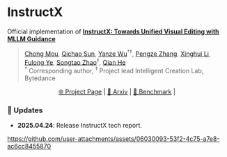 # InstructX

Official implementation of **[InstructX: Towards Unified Visual Editing with MLLM Guidance](https://arxiv.org/pdf/2510.08485)**

> [Chong Mou](https://scholar.google.com/citations?user=SYQoDk0AAAAJ&hl=zh-CN), [Qichao Sun](https://huggingface.co/Simons212), [Yanze Wu](https://scholar.google.com/citations?user=FdHiVvkAAAAJ&hl=zh-CN)<sup>&dagger;</sup><sup>&ddagger;</sup>, [Pengze Zhang](https://openreview.net/profile?id=%7EPengze_Zhang1), [Xinghui Li](https://crayon-shinchan.github.io/xinghui99.github.io/), [Fulong Ye](https://scholar.google.com/citations?user=-BbQ5VgAAAAJ&hl=zh-CN), [Songtao Zhao](https://openreview.net/profile?id=~Songtao_Zhao1)<sup>&ddagger;</sup>, [Qian He](https://scholar.google.com/citations?user=9rWWCgUAAAAJ)<br>
> <sup>&dagger;</sup> Corresponding author, <sup>&ddagger;</sup> Project lead
> Intelligent Creation Lab, Bytedance

<p align="center">
  <a href="https://mc-e.github.io/project/InstructX/">🌐 Project Page</a> |
  <a href="https://arxiv.org/pdf/2510.08485">📜 Arxiv</a> |
  <a href="">🤗 Benchmark</a> |
</p>

### :triangular_flag_on_post: Updates
* **2025.04.24**: Release InstructX tech report.

https://github.com/user-attachments/assets/06030093-53f2-4c75-a7e8-ac6cc8455870


